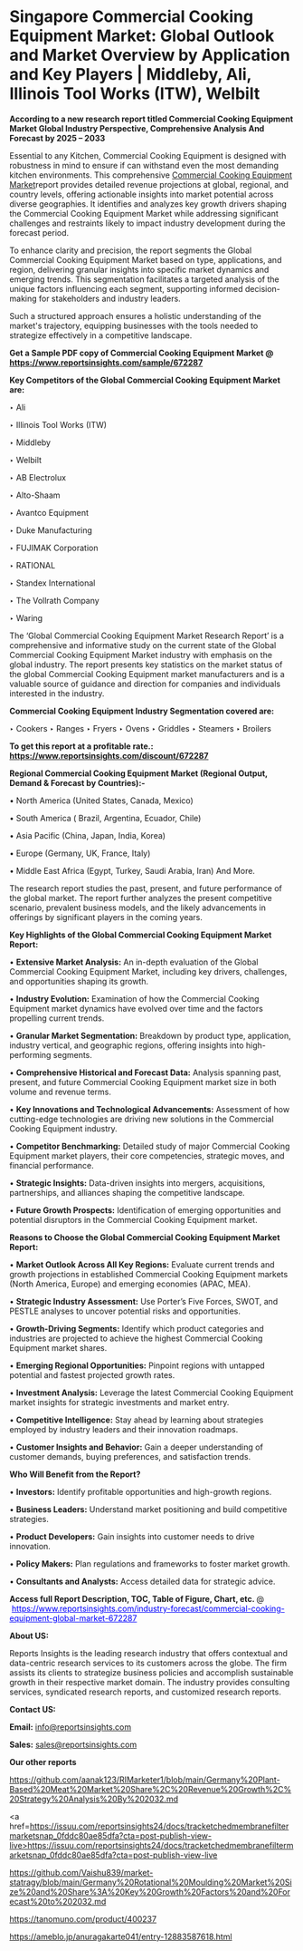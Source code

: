 # Singapore Commercial Cooking Equipment Market: Global Outlook and Market Overview by Application and Key Players | Middleby, Ali, Illinois Tool Works (ITW), Welbilt

<strong>According to a new research report titled Commercial Cooking Equipment Market Global Industry Perspective, Comprehensive Analysis And Forecast by 2025 – 2033</strong>

Essential to any Kitchen, Commercial Cooking Equipment is designed with robustness in mind to ensure if can withstand even the most demanding kitchen environments. This comprehensive <a href=https://www.reportsinsights.com/sample/672287>Commercial Cooking Equipment Market</a>report provides detailed revenue projections at global, regional, and country levels, offering actionable insights into market potential across diverse geographies. It identifies and analyzes key growth drivers shaping the Commercial Cooking Equipment Market while addressing significant challenges and restraints likely to impact industry development during the forecast period.

To enhance clarity and precision, the report segments the Global Commercial Cooking Equipment Market based on type, applications, and region, delivering granular insights into specific market dynamics and emerging trends. This segmentation facilitates a targeted analysis of the unique factors influencing each segment, supporting informed decision-making for stakeholders and industry leaders.

Such a structured approach ensures a holistic understanding of the market's trajectory, equipping businesses with the tools needed to strategize effectively in a competitive landscape.

<strong>Get a Sample PDF copy of Commercial Cooking Equipment Market </strong><strong>@<a href=https://www.reportsinsights.com/sample/672287 style=color:#0000ff;> https://www.reportsinsights.com/sample/672287</a></strong></font>

<strong>Key Competitors of the Global Commercial Cooking Equipment Market are:</strong>

‣ Ali

‣ Illinois Tool Works (ITW)

‣ Middleby

‣ Welbilt

‣ AB Electrolux

‣ Alto-Shaam

‣ Avantco Equipment

‣ Duke Manufacturing

‣ FUJIMAK Corporation

‣ RATIONAL

‣ Standex International

‣ The Vollrath Company

‣ Waring

The ‘Global Commercial Cooking Equipment Market Research Report’ is a comprehensive and informative study on the current state of the Global Commercial Cooking Equipment Market industry with emphasis on the global industry. The report presents key statistics on the market status of the global Commercial Cooking Equipment market manufacturers and is a valuable source of guidance and direction for companies and individuals interested in the industry.

<strong>Commercial Cooking Equipment Industry Segmentation covered are:</strong>

‣ Cookers
‣ Ranges
‣ Fryers
‣ Ovens
‣ Griddles
‣ Steamers
‣ Broilers

<strong>To get this report at a profitable rate.: <a href=https://www.reportsinsights.com/discount/672287 style=color:#0000ff;>https://www.reportsinsights.com/discount/672287</a></strong></font>

<strong>Regional Commercial Cooking Equipment Market (Regional Output, Demand &amp; Forecast by Countries):-</strong>

• North America (United States, Canada, Mexico)

• South America ( Brazil, Argentina, Ecuador, Chile)

• Asia Pacific (China, Japan, India, Korea)

• Europe (Germany, UK, France, Italy)

• Middle East Africa (Egypt, Turkey, Saudi Arabia, Iran) And More.

The research report studies the past, present, and future performance of the global market. The report further analyzes the present competitive scenario, prevalent business models, and the likely advancements in offerings by significant players in the coming years.

<strong>Key Highlights of the Global Commercial Cooking Equipment Market Report:</strong>

• <strong>Extensive Market Analysis:</strong> An in-depth evaluation of the Global Commercial Cooking Equipment Market, including key drivers, challenges, and opportunities shaping its growth.

• <strong>Industry Evolution:</strong> Examination of how the Commercial Cooking Equipment market dynamics have evolved over time and the factors propelling current trends.

• <strong>Granular Market Segmentation:</strong> Breakdown by product type, application, industry vertical, and geographic regions, offering insights into high-performing segments.

• <strong>Comprehensive Historical and Forecast Data:</strong> Analysis spanning past, present, and future Commercial Cooking Equipment market size in both volume and revenue terms.

• <strong>Key Innovations and Technological Advancements:</strong> Assessment of how cutting-edge technologies are driving new solutions in the Commercial Cooking Equipment industry.

• <strong>Competitor Benchmarking:</strong> Detailed study of major Commercial Cooking Equipment market players, their core competencies, strategic moves, and financial performance.

• <strong>Strategic Insights:</strong> Data-driven insights into mergers, acquisitions, partnerships, and alliances shaping the competitive landscape.

• <strong>Future Growth Prospects:</strong> Identification of emerging opportunities and potential disruptors in the Commercial Cooking Equipment market.

<strong>Reasons to Choose the Global Commercial Cooking Equipment Market Report:</strong>

• <strong>Market Outlook Across All Key Regions:</strong> Evaluate current trends and growth projections in established Commercial Cooking Equipment markets (North America, Europe) and emerging economies (APAC, MEA).

• <strong>Strategic Industry Assessment:</strong> Use Porter’s Five Forces, SWOT, and PESTLE analyses to uncover potential risks and opportunities.

• <strong>Growth-Driving Segments:</strong> Identify which product categories and industries are projected to achieve the highest Commercial Cooking Equipment market shares.

• <strong>Emerging Regional Opportunities:</strong> Pinpoint regions with untapped potential and fastest projected growth rates.

• <strong>Investment Analysis:</strong> Leverage the latest Commercial Cooking Equipment market insights for strategic investments and market entry.

• <strong>Competitive Intelligence:</strong> Stay ahead by learning about strategies employed by industry leaders and their innovation roadmaps.

• <strong>Customer Insights and Behavior:</strong> Gain a deeper understanding of customer demands, buying preferences, and satisfaction trends.

<strong>Who Will Benefit from the Report?</strong>

• <strong>Investors:</strong> Identify profitable opportunities and high-growth regions.

• <strong>Business Leaders:</strong> Understand market positioning and build competitive strategies.

• <strong>Product Developers:</strong> Gain insights into customer needs to drive innovation.

• <strong>Policy Makers:</strong> Plan regulations and frameworks to foster market growth.

• <strong>Consultants and Analysts:</strong> Access detailed data for strategic advice.
</ul>
<strong>Access full Report Description, TOC, Table of Figure, Chart, etc. </strong>@  <a href=https://www.reportsinsights.com/industry-forecast/commercial-cooking-equipment-global-market-672287 style=color:#0000ff;>https://www.reportsinsights.com/industry-forecast/commercial-cooking-equipment-global-market-672287</a></font>

<strong><strong>About US</strong>:</strong>

Reports Insights is the leading research industry that offers contextual and data-centric research services to its customers across the globe. The firm assists its clients to strategize business policies and accomplish sustainable growth in their respective market domain. The industry provides consulting services, syndicated research reports, and customized research reports.

<strong>Contact US:</strong>

<p class=""""><b>Email:</b> <a href=mailto:info@reportsinsights.com>info@reportsinsights.com</a></p>
<p class=""""><b>Sales:</b> <a href=mailto:sales@reportsinsights.com>sales@reportsinsights.com</a></p>

<strong>Our other reports</strong>

<a href=https://github.com/aanak123/RIMarketer1/blob/main/Germany%20Plant-Based%20Meat%20Market%20Share%2C%20Revenue%20Growth%2C%20Strategy%20Analysis%20By%202032.md>https://github.com/aanak123/RIMarketer1/blob/main/Germany%20Plant-Based%20Meat%20Market%20Share%2C%20Revenue%20Growth%2C%20Strategy%20Analysis%20By%202032.md</a>

<a href=https://issuu.com/reportsinsights24/docs/tracketchedmembranefiltermarketsnap_0fddc80ae85dfa?cta=post-publish-view-live>https://issuu.com/reportsinsights24/docs/tracketchedmembranefiltermarketsnap_0fddc80ae85dfa?cta=post-publish-view-live</a>

<a href=https://github.com/Vaishu839/market-statragy/blob/main/Germany%20Rotational%20Moulding%20Market%20Size%20and%20Share%3A%20Key%20Growth%20Factors%20and%20Forecast%20to%202032.md>https://github.com/Vaishu839/market-statragy/blob/main/Germany%20Rotational%20Moulding%20Market%20Size%20and%20Share%3A%20Key%20Growth%20Factors%20and%20Forecast%20to%202032.md</a>

<a href=https://tanomuno.com/product/400237>https://tanomuno.com/product/400237</a>

<a href=https://ameblo.jp/anuragakarte041/entry-12883587618.html>https://ameblo.jp/anuragakarte041/entry-12883587618.html</a>
